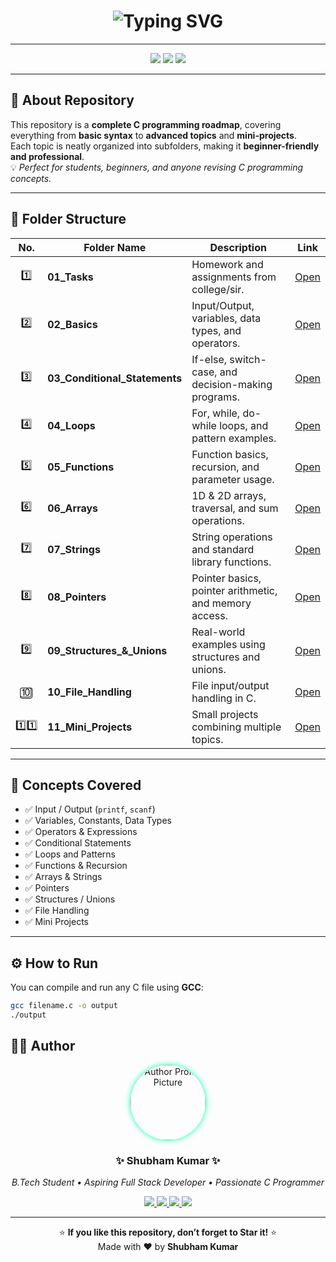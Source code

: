 <!-- 🌟 C Programming Repository by Shubham Kumar -->

<h1 align="center">
  <img src="https://readme-typing-svg.herokuapp.com?font=Fira+Code&pause=1000&color=00FFB3&center=true&vCenter=true&width=600&lines=Welcome+to+C+Programming+Repository!;Learn+Coding+from+Basics+to+Advanced;Created+by+Shubham+Kumar+💻" alt="Typing SVG" />
</h1>

---

<p align="center">
  <img src="https://img.shields.io/badge/Language-C-blue.svg?style=for-the-badge&logo=c&logoColor=white" />
  <img src="https://img.shields.io/badge/IDE-VS%20Code-0078D4?style=for-the-badge&logo=visual-studio-code&logoColor=white" />
  <img src="https://img.shields.io/badge/Platform-GitHub-black?style=for-the-badge&logo=github" />
</p>

---

## 🧭 About Repository  

This repository is a **complete C programming roadmap**, covering everything from **basic syntax** to **advanced topics** and **mini-projects**.  
Each topic is neatly organized into subfolders, making it **beginner-friendly and professional**.  
💡 *Perfect for students, beginners, and anyone revising C programming concepts.*

---

## 📂 Folder Structure  

| No. | Folder Name | Description | Link |
|:--:|--------------|-------------|------|
| 1️⃣ | **01_Tasks** | Homework and assignments from college/sir. | [Open](./01_Tasks) |
| 2️⃣ | **02_Basics** | Input/Output, variables, data types, and operators. | [Open](./02_Basics) |
| 3️⃣ | **03_Conditional_Statements** | If-else, switch-case, and decision-making programs. | [Open](./03_Conditional_Statements) |
| 4️⃣ | **04_Loops** | For, while, do-while loops, and pattern examples. | [Open](./04_Loops) |
| 5️⃣ | **05_Functions** | Function basics, recursion, and parameter usage. | [Open](./05_Functions) |
| 6️⃣ | **06_Arrays** | 1D & 2D arrays, traversal, and sum operations. | [Open](./06_Arrays) |
| 7️⃣ | **07_Strings** | String operations and standard library functions. | [Open](./07_Strings) |
| 8️⃣ | **08_Pointers** | Pointer basics, pointer arithmetic, and memory access. | [Open](./08_Pointers) |
| 9️⃣ | **09_Structures_&_Unions** | Real-world examples using structures and unions. | [Open](./09_Structures_&_Unions) |
| 🔟 | **10_File_Handling** | File input/output handling in C. | [Open](./10_File_Handling) |
| 1️⃣1️⃣ | **11_Mini_Projects** | Small projects combining multiple topics. | [Open](./11_Mini_Projects) |

---

## 🧠 Concepts Covered  

- ✅ Input / Output (`printf`, `scanf`)  
- ✅ Variables, Constants, Data Types  
- ✅ Operators & Expressions  
- ✅ Conditional Statements  
- ✅ Loops and Patterns  
- ✅ Functions & Recursion  
- ✅ Arrays & Strings  
- ✅ Pointers  
- ✅ Structures / Unions  
- ✅ File Handling  
- ✅ Mini Projects  

---

## ⚙️ How to Run  

You can compile and run any C file using **GCC**:

```bash
gcc filename.c -o output
./output

```

## 👨‍💻 Author  

<p align="center">
  <img src="https://github.com/shubham21-star.png" width="120" height="120" style="border-radius:50%; box-shadow: 0 0 10px #00ffb3;" alt="Author Profile Picture" />
</p>

<h3 align="center">✨ Shubham Kumar ✨</h3>

<p align="center">
  <i>B.Tech Student • Aspiring Full Stack Developer • Passionate C Programmer</i>
</p>

<p align="center">
  <a href="https://github.com/shubham21-star">
    <img src="https://img.shields.io/badge/GitHub-%2312100E.svg?style=for-the-badge&logo=github&logoColor=white" />
  </a>
  <a href="mailto:shubham.asp21@gmail.com">
    <img src="https://img.shields.io/badge/Gmail-%23EA4335.svg?&style=for-the-badge&logo=gmail&logoColor=white" />
  </a>
  <a href="https://www.linkedin.com/feed/">
    <img src="https://img.shields.io/badge/LinkedIn-%230077B5.svg?&style=for-the-badge&logo=linkedin&logoColor=white" />
  </a>
  <a href="https://www.instagram.com/shubhamk_.21/">
    <img src="https://img.shields.io/badge/Instagram-%23E4405F.svg?&style=for-the-badge&logo=instagram&logoColor=white" />
  </a>
</p>

---

<p align="center">
  ⭐ <b>If you like this repository, don’t forget to Star it!</b> ⭐  
  <br>
  Made with ❤️ by <b>Shubham Kumar</b>
</p>
